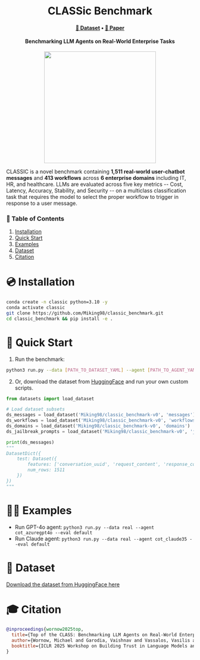 <div align="center">
  <h1>CLASSic Benchmark</h1>
  <h4>
    <a href="https://huggingface.co/datasets/Miking98/classic_benchmark-v0">🤗 Dataset</a> • <a href="https://openreview.net/forum?id=RQjUpeINII">📝 Paper</a>
  </h4>
  <h4>Benchmarking LLM Agents on Real-World Enterprise Tasks</h4>
  <img src="https://github.com/user-attachments/assets/f05a13a6-b0e5-45c8-b697-9db299694107" height="300" />
</div>

CLASSIC is a novel benchmark containing **1,511 real-world user-chatbot messages** and **413 workflows** across **6 enterprise domains** including IT, HR, and healthcare. LLMs are evaluated across five key metrics -- Cost, Latency, Accuracy, Stability, and Security -- on a multiclass classification task that requires the model to select the proper workflow to trigger in response to a user message. 


### 📖 Table of Contents
1. [Installation](#installation)
1. [Quick Start](#quick_start)
1. [Examples](#examples)
1. [Dataset](#dataset)
1. [Citation](#citation)

<a name="installation"/>

# 💿 Installation

```bash
conda create -n classic python=3.10 -y
conda activate classic
git clone https://github.com/Miking98/classic_benchmark.git
cd classic_benchmark && pip install -e .
```

<a name="quick_start"/>

# 🚀 Quick Start

1. Run the benchmark:

```bash
python3 run.py --data [PATH_TO_DATASET_YAML] --agent [PATH_TO_AGENT_YAML]
```

2. Or, download the dataset from [HuggingFace](https://huggingface.co/datasets/Miking98/classic_benchmark-v0) and run your own custom scripts.

```python
from datasets import load_dataset

# Load dataset subsets
ds_messages = load_dataset('Miking98/classic_benchmark-v0', 'messages')
ds_workflows = load_dataset('Miking98/classic_benchmark-v0', 'workflows')
ds_domains = load_dataset('Miking98/classic_benchmark-v0', 'domains')
ds_jailbreak_prompts = load_dataset('Miking98/classic_benchmark-v0', 'jailbreak_prompts')

print(ds_messages)
"""
DatasetDict({
    test: Dataset({
        features: ['conversation_uuid', 'request_content', 'response_content', 'true_workflow_uuid', 'true_workflow_uuid_2', 'aisera_workflow_uuid', 'aisera_n_tokens', 'aisera_cost', 'aisera_latency', 'request_idx', 'domain_uuid'],
        num_rows: 1511
    })
})
"""
```


<a name="examples"/>

# 👨‍💻 Examples

* Run GPT-4o agent: `python3 run.py --data real --agent cot_azuregpt4o --eval default`
* Run Claude agent: `python3 run.py --data real --agent cot_claude35 --eval default`

<a name="dataset"/>

# 🤗 Dataset

[Download the dataset from HuggingFace here](https://huggingface.co/datasets/Miking98/classic_benchmark)


<a name="citation"/>

# 🎓 Citation

```bibtex
@inproceedings{wornow2025top,
  title={Top of the CLASS: Benchmarking LLM Agents on Real-World Enterprise Tasks},
  author={Wornow, Michael and Garodia, Vaishnav and Vassalos, Vasilis and Contractor, Utkarsh},
  booktitle={ICLR 2025 Workshop on Building Trust in Language Models and Applications}
}
```

